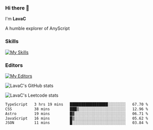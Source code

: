 ### Hi there 👋
I'm **LavaC**

A humble explorer of AnyScript

### Skills
[![My Skills](https://skillicons.dev/icons?i=js,ts,vue,nodejs,nuxtjs,astro,solidjs,tailwind)](https://skillicons.dev)

### Editors
[![My Editors](https://skillicons.dev/icons?i=neovim,vscode)](https://skillicons.dev)

![LavaC's GitHub stats](https://github-readme-stats.vercel.app/api?username=LavaCxx&show_icons=true&theme=synthwave)

![LavaC's Leetcode stats](https://leetcard.jacoblin.cool/LavaC?theme=nord&font=Amiko&ext=activity&site=cn)

<!--START_SECTION:waka-->

```txt
TypeScript   3 hrs 19 mins   █████████████████░░░░░░░░   67.70 %
CSS          38 mins         ███▒░░░░░░░░░░░░░░░░░░░░░   12.96 %
Astro        19 mins         █▓░░░░░░░░░░░░░░░░░░░░░░░   06.71 %
JavaScript   16 mins         █▒░░░░░░░░░░░░░░░░░░░░░░░   05.62 %
JSON         11 mins         █░░░░░░░░░░░░░░░░░░░░░░░░   03.84 %
```

<!--END_SECTION:waka-->
